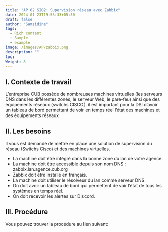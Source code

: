 ```yaml
---
title: "AP 02 SIO2: Supervision réseau avec Zabbix"
date: 2024-01-23T19:53:33+05:30
draft: false
author: "Samsidine"
tags:
  - Rich content
  - Sample
  - example
image: /images/AP/zabbix.png
description: ""
toc: 
Weight: 8
---
```


## I. Contexte de travail

L’entreprise CUB possède de nombreuses machines virtuelles (les serveurs DNS dans les différentes zones, le serveur Web, le pare-feu) ainsi que des équipements réseaux (switchs CISCO). il est important pour la DSI d’avoir un tableau de bord permettant de voir en temps réel l’état des machines et des équipements réseaux

## II. Les besoins 

Il vous est demandé de mettre en place une solution de supervision du réseau (Switchs Cisco) et des machines virtuelles.

- La machine doit être intégré dans la bonne zone du lan de votre agence.
- La machine doit être accessible depuis son nom DNS : zabbix.lan.agence.cub.org
- Zabbix doit être installé en français.
- La machine doit utiliser le résolveur du lan comme serveur DNS.
- On doit avoir un tableau de bord qui permettent de voir l’état de tous les systèmes en temps réel.
- On doit recevoir les alertes sur Discord.

## III. Procédure 

Vous pouvez trouver la procédure au lien suivant:
